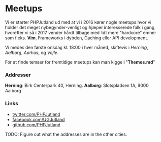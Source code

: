 # Meetups

Vi er starter PHPJutland ud med at vi i 2016 kører nogle meetups hvor vi holder det meget nybegynder-venligt og hjæper
interesserede folk i gang, hvorefter vi så i 2017 vender hårdt tilbage med lidt mere "hardcore" emner som f.eks. **Vim**,
Frameworks i dybden, Caching eller API development.

Vi mødes den første onsdag kl. 18:00 i hver måned, skiftevis i *Herning*, *Aalborg*, *Aarhus*, og *Vejle*.

For at finde temaer for fremtidige meetups kan man kigge i "**Themes.md**"

### Addresser 
**Herning**: Birk Centerpark 40, Herning.
**Aalborg**: Slotspladsen 1A, 9000 Aalborg

### Links
* [twitter.com/PHPJutland](https://twitter.com/PHPJutland)
* [facebook.com/UGJutland](https://www.facebook.com/UGJutland)
* [github.com/PHPJutland](https://github.com/PHPJutland)

TODO: Figure out what the addresses are in the other cities.
